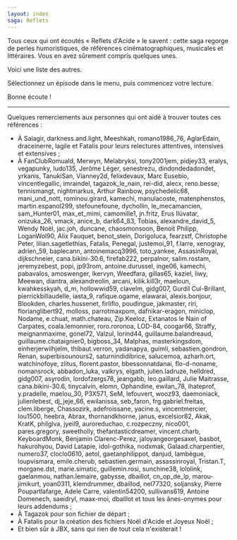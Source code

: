 ```yaml
---
layout: index
saga: Reflets
---
```


Tous ceux qui ont écoutés « Reflets d'Acide » le savent : cette saga regorge de perles humoristiques, de références cinématographiques, musicales et littéraires.
Vous en avez sûrement compris quelques unes.

Voici une liste des autres.

Sélectionnez un épisode dans le menu, puis commencez votre lecture.

Bonne écoute !

----

Quelques remerciements aux personnes qui ont aidé à trouver toutes ces références :

* À Salagir, darkness.and.light, Meeshkah, romano1986_76, AglarEdain, draceinerre, lagile et Fatalis pour leurs relectures attentives, intensives et extensives ;
* À FanClubRomuald, Merwyn, Melabryksi, tony2001jem, pidjey33, eralys, vegapunky, ludo135, Jerôme Léger, senestrezu, dindondedadondet, yrkanis, TanukiSan, Vianney2d, felixdevaux, Marc Eusebio, vincentlegallic, imraindel, tagazok_le_nain, rei-did, alecx, reno.besse, tennismangt, nightmarkus, Arthur Rainbow, psychedelic68, mani_und_nott, rominou.girard, kamechi, manulacoste, matenphenstos, martin.espanol299, stefounefoune, dychollin, le_mecamancien, sam_Hunter01, max_et_mimi, camomille1, jn.fritz, Erus Ilùvatar, onizuka_26, vmack, anice_b, dark64_83, Tobias, alexandre_david_5, Wendy Noël, jac.joh, duncane, chaosmonsoon, Benoit Philipp, LoganWol90, Alix Fauquet, benot_stein, Dorigoluca, fearzstf, Christophe Peter, lilian.sagetlethias, Fatalis, Penegal, justemoi_91, f.larre, xenogray, adrien_59, baplecann, antoinemacq3996, toto_yankee, AssasinRoyal, dijkschneier, cana.bikini-30.6, firefab222, perpalnor, salim.rostam, jeremyzebest, popi, jp93rom, antoine.durussel, inge06, kamechi, pabavalos, amoswenger, lkervyn, Weedfara, gillas65, kaziel, liwy, Meewan, diantra, alexandreolin, arcani, kilik.kill3r, maeloun, kwahkesskyah, d_m, hollowwid59, clavelm, gidg007, Gurdil Cul-Brillant, pierrickbillaudelle, iasta_9, rafique.ogame, elawarai, alexis.bonjour, Blookden, charles.hussenet, firliflo, poudingue, jakmaster, riri, florianglibert92, molloss, parrotmaxpom, dafnikar-eragon, miniclop, Nodame, e.chuat, math.chateau, Zip.Keeloz, Extanatos le Nain of Carpates, coala.lemonnier, roro.roronoa, LOD-84, coogar66, Straffy, meignanmaxime, gonel72, Valzul, lorind44, guillaume.balandreaud, guillaume.chataignier0, bigboss_34, Malphas, masterkingsdom, einherjerwilhjelm, thibaut.verron, yadanapya, guimli, sebastien.gondron, Renan, superbisounours2, saturnindidibrice, salucemoa, azharh.ort, watchinofoye, zlitus, florent.pastor, bbessonnatdanai, flo-d-noname, nomansrock, abbadon_luka, valkrys, elgath, julien.ladruze, helldred, gidg007, asyrodin, lordofzergs78, jeangabb, leo.gaillard, Julie Maitrasse, cana.bikini-30.6, tinycalvin, elomn, Ophandine, ewilan_78, ihateprof, y.pradelle, maelou_30, P3X571, SeM, lefouvert, wooz93, daemoniack, julienlebest, dj_jeje_66, ewilanissa, seb_faron, frg.gabriel.freitas, clem.liberge, Chassozirk, adefroissane, yacine.s, vincentmercier, lou1500, heebra, Abrax, thornandkhorne, janus, excelsior82, Akak, KratK, philglva, jyeil9, auroreduchao, c.rozpeczny, nico001, pares.gregory, sweetholly, thefantasticdreamer, vincent.charb, KeyboardMonk, Benjamin Clarenc-Perez, jaloyangeorgesaxel, basbot, hakurohyou, David Latapie, idol-gothika, nodxmak, Galaad.charpentier, numero37, cloclo0610, aetol, gaetanphilippot, danjud, lambègue, loupvismara, emile.cherub, sebastien.germain, assassinroyal, Tristan.T, morgane.dst, marie.simatic, guillemin.rosi, sunchine38, lololink, gaelanmou, nathan.lemaire, gabysse, dbaillot, cn_op_de_lp, marou-jimikurt, yoan0311, klemdrummer, dbaillod, nel77320, soljansky, Pierre Poupartlafarge, Adele Carre, valentin54200, sullivans619, Antoine Domenech, saeidryl, maax-moi, dbaillot et tous les ânes-onymes pour leurs addendums ;
* À Tagazok pour son fichier de départ ;
* À Fatalis pour la création des fichiers Noël d'Acide et Joyeux Noël ;
* Et bien sûr à JBX, sans qui rien de tout cela n'existerait !
